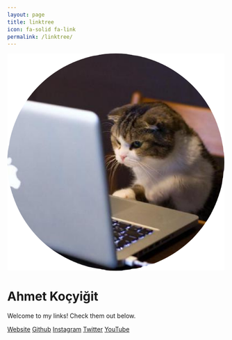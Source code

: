 ```yaml
---
layout: page
title: linktree
icon: fa-solid fa-link
permalink: /linktree/
---
```


<html lang="en">
<head>
    <meta charset="UTF-8">
    <meta name="viewport" content="width=device-width, initial-scale=1.0">
    <title>Ahmet Koçyiğit</title>
    <link rel="stylesheet" href="/assets/css/styles.css">
</head>
<body>
    <div class="container">
        <div class="profile">
            <img src="/assets/css/pp.png" alt="Profile Picture" class="profile-img">
            <h1 class="username">Ahmet Koçyiğit</h1>
            <p class="bio">Welcome to my links! Check them out below.</p>
        </div>
        <div class="links">
            <!-- Gerçek Linkler Ekleniyor -->
            <a href="https://ahmetberatkocyigit.github.io/" class="link-button" target="_blank">Website</a>
            <a href="https://github.com/AhmetBeratKocyigit" class="link-button" target="_blank">Github</a>
            <a href="https://www.instagram.com/ahmet.kocygt/" class="link-button" target="_blank">Instagram</a>
            <a href="https://x.com/1283Manas" class="link-button" target="_blank">Twitter</a>
            <a href="https://www.youtube.com/@AhmetBeratKocyigit" class="link-button" target="_blank">YouTube</a>
        </div>
    </div>
</body>
</html>
